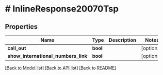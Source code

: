 # # InlineResponse20070Tsp

## Properties

Name | Type | Description | Notes
------------ | ------------- | ------------- | -------------
**call_out** | **bool** |  | [optional] 
**show_international_numbers_link** | **bool** |  | [optional] 

[[Back to Model list]](../../README.md#documentation-for-models) [[Back to API list]](../../README.md#documentation-for-api-endpoints) [[Back to README]](../../README.md)


